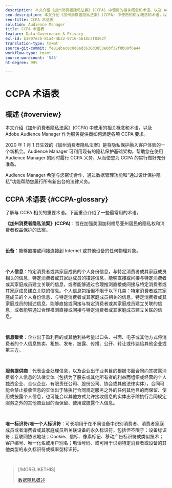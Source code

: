 ```yaml
---
description: 本文介绍《加州消费者隐私法案》(CCPA) 中使用的相关概念和术语，以及 Adobe Audience Manager 如何满足各项 CCPA 要求。
seo-description: 本文介绍《加州消费者隐私法案》(CCPA) 中使用的相关概念和术语，以及 Adobe Audience Manager 如何满足各项 CCPA 要求。
seo-title: CCPA 术语表
solution: Audience Manager
title: CCPA 术语表
feature: Data Governance & Privacy
exl-id: b3e97e2b-81a4-4b32-9716-5b18c3f8362f
translation-type: tm+mt
source-git-commit: fe01ebac8c0d0ad3630d3853e0bf32f0b00f6a44
workflow-type: tm+mt
source-wordcount: '546'
ht-degree: 99%

---
```


# CCPA 术语表

## 概述 {#overview}

本文介绍《加州消费者隐私法案》(CCPA) 中使用的相关概念和术语，以及 Adobe Audience Manager 作为服务提供商如何满足各项 CCPA 要求。

2020 年 1 月 1 日生效的《加州消费者隐私法案》是将隐私保护融入客户体验的一个新机会。Audience Manager 可利用现有的隐私保护基础架构，帮助您在使用 Audience Manager 的同时履行 CCPA 义务，从而使您为 CCPA 的实行做好充分准备。

Audience Manager 希望与您密切合作，通过数据管理功能和“通过设计保护隐私”功能帮助您履行所有新出台的法律义务。

## CCPA 术语表 {#CCPA-glossary}

了解与 CCPA 相关的重要术语。下面重点介绍了一些最常用的术语。

**《加州消费者隐私法案》(CCPA)**：旨在加强美国加利福尼亚州居民的隐私权和消费者权益保护的法案。

 

**设备**：能够直接或间接连接到 Internet 或其他设备的任何物理对象。

 

**个人信息**：特定消费者或其家庭成员的个人身份信息，与特定消费者或其家庭成员相关的信息，特定消费者或其家庭成员的描述信息，能够直接或间接与特定消费者或其家庭成员建立关联的信息，或者能够通过合理推测直接或间接与特定消费者或其家庭成员建立关联的信息。个人信息包括但不限于以下几类：特定消费者或其家庭成员的个人身份信息，与特定消费者或其家庭成员相关的信息，特定消费者或其家庭成员的描述信息，能够直接或间接与特定消费者或其家庭成员建立关联的信息，或者能够通过合理推测直接或间接与特定消费者或其家庭成员建立关联的信息。

 

**信息贩卖**：企业出于盈利目的或其他利益考量以口头、书面、电子或其他方式将消费者的个人信息售卖、租售、发布、披露、传播、公开、转让或传达给其他企业或第三方。

 

**服务提供商**：代表企业处理信息，以及企业出于业务目的根据书面合同向其披露消费者个人信息的法律实体（包括为了股东或其他所有者的利益而组织或经营的个人独资企业、合伙企业、有限责任公司、股份公司、协会或其他法律实体），合同可能会禁止接收信息的实体出于除执行合同规定服务之外的任何其他目的而保留、使用或披露个人信息，也可能会以其他方式允许接收信息的实体出于除执行合同规定服务之外的其他商业目的而保留、使用或披露个人信息。

 

**唯一标识符/唯一个人标识符**：可长期用于在不同设备中识别消费者、消费者家庭成员或者消费者或其家庭成员所关联设备的永久标识符，包括但不限于：设备标识符；互联网协议地址；Cookie、信标、像素标记、移动广告标识符或类似技术；客户编号、唯一化名或用户别名；电话号码、或可用于识别特定消费者或设备的其他类型的永久标识符或概率型标识符。

 

>[!MORELIKETHIS]
>
>[数据隐私概述](/help/using/overview/data-security-and-privacy/data-privacy.md)

